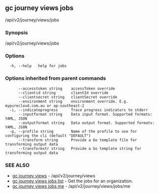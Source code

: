 ## gc journey views jobs

/api/v2/journey/views/jobs

### Synopsis

/api/v2/journey/views/jobs

### Options

```
  -h, --help   help for jobs
```

### Options inherited from parent commands

```
      --accesstoken string    accessToken override
      --clientid string       clientId override
      --clientsecret string   clientSecret override
      --environment string    environment override. E.g. mypurecloud.com.au or ap-southeast-2
  -i, --indicateprogress      Trace progress indicators to stderr
      --inputformat string    Data input format. Supported formats: YAML, JSON
      --outputformat string   Data output format. Supported formats: YAML, JSON
  -p, --profile string        Name of the profile to use for configuring the cli (default "DEFAULT")
      --transform string      Provide a Go template file for transforming output data
      --transformstr string   Provide a Go template string for transforming output data
```

### SEE ALSO

* [gc journey views](gc_journey_views.html)	 - /api/v2/journey/views
* [gc journey views jobs list](gc_journey_views_jobs_list.html)	 - Get the jobs for an organization.
* [gc journey views jobs me](gc_journey_views_jobs_me.html)	 - /api/v2/journey/views/jobs/me


